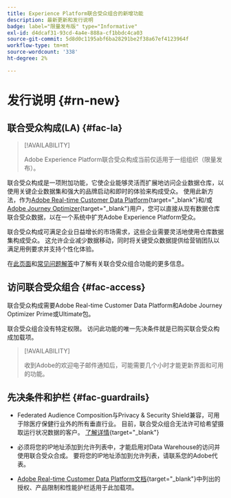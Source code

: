 ```yaml
---
title: Experience Platform联合受众组合的新增功能
description: 最新更新和发行说明
badge: label="限量发布版" type="Informative"
exl-id: d4dcaf31-93cd-4a4e-888a-cf1bbdc4ca03
source-git-commit: 5d8d0c1195abf6ba28291be2f38a67ef4123964f
workflow-type: tm+mt
source-wordcount: '338'
ht-degree: 2%

---
```


# 发行说明 {#rn-new}

## 联合受众构成(LA) {#fac-la}

>[!AVAILABILITY]
>
>Adobe Experience Platform联合受众构成当前仅适用于一组组织（限量发布）。
>

联合受众构成是一项附加功能，它使企业能够灵活而扩展地访问企业数据仓库，以使用关键企业数据集和强大的品牌启动和即时的体验来构成受众。 使用此新方法，作为[Adobe Real-time Customer Data Platform](https://experienceleague.adobe.com/en/docs/experience-platform/segmentation/home){target="_blank"}和/或[Adobe Journey Optimizer](https://experienceleague.adobe.com/zh-hans/docs/journey-optimizer/using/ajo-home){target="_blank"}用户，您可以直接从现有数据仓库联合受众数据，以在一个系统中扩充Adobe Experience Platform受众。

联合受众构成可满足企业日益增长的市场需求，这些企业需要灵活地使用仓库数据集构成受众。 这允许企业减少数据移动，同时将关键受众数据提供给营销团队以满足用例要求并支持个性化体验。 

在[此页面](get-started.md)和[常见问题解答](get-started.md#faq)中了解有关联合受众组合功能的更多信息。

## 访问联合受众组合 {#fac-access}

联合受众构成需要Adobe Real-time Customer Data Platform和Adobe Journey Optimizer Prime或Ultimate包。

联合受众组合没有特定权限。 访问此功能的唯一先决条件就是已购买联合受众构成加载项。

>[!AVAILABILITY]
>
>收到Adobe的欢迎电子邮件通知后，可能需要几个小时才能更新界面和可用的功能。
>

## 先决条件和护栏 {#fac-guardrails}

* Federated Audience Composition与Privacy &amp; Security Shield兼容，可用于除医疗保健行业外的所有垂直行业。 目前，联合受众组合无法许可给希望摄取运行状况数据的客户。 [了解详情](https://experienceleague.adobe.com/en/docs/events/customer-data-management-voices-recordings/governance/healthcare-shield){target="_blank"}

* 必须将您的IP地址添加到允许列表中，才能启用对Data Warehouse的访问并使用联合受众合成。 要将您的IP地址添加到允许列表，请联系您的Adobe代表。

* [Adobe Real-time Customer Data Platform文档](https://experienceleague.adobe.com/en/docs/experience-platform/profile/guardrails){target="_blank"}中列出的授权、产品限制和性能护栏适用于此加载项。
